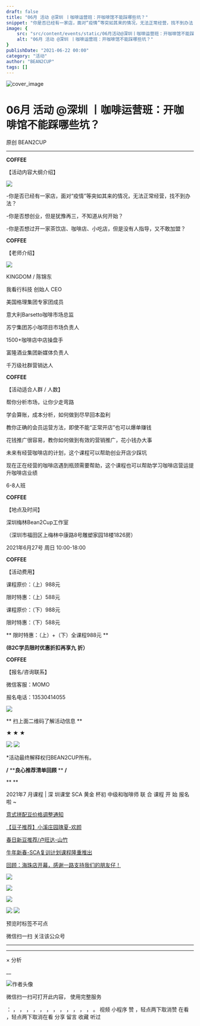 ```yaml
---
draft: false
title: "06月 活动 @深圳 丨咖啡运营班：开咖啡馆不能踩哪些坑？"
snippet: "你是否已经有一家店，面对“疫情”等突如其来的情况，无法正常经营，找不到办法？ "
image: {
    src: "src/content/events/static/06月活动@深圳丨咖啡运营班：开咖啡馆不能踩哪些坑？_01.jpeg",
    alt: "06月 活动 @深圳 丨咖啡运营班：开咖啡馆不能踩哪些坑？"
}
publishDate: "2021-06-22 00:00"
category: "活动"
author: "BEAN2CUP"
tags: []
---
```


![cover_image](./static/06月活动@深圳丨咖啡运营班：开咖啡馆不能踩哪些坑？_01.jpeg)

#  06月 活动 @深圳 丨咖啡运营班：开咖啡馆不能踩哪些坑？

原创  BEAN2CUP  

__ _ _ _ _

**COFFEE**

【活动内容大纲介绍】

![](./static/06月活动@深圳丨咖啡运营班：开咖啡馆不能踩哪些坑？_02.jpeg)



-你是否已经有一家店，面对“疫情”等突如其来的情况，无法正常经营，找不到办法？



-你是否想创业，但是犹豫再三，不知道从何开始？



-你是否想过开一家茶饮店、咖啡店、小吃店，但是没有人指导，又不敢加盟？

**COFFEE**

【老师介绍】

![](./static/06月活动@深圳丨咖啡运营班：开咖啡馆不能踩哪些坑？_03.jpeg)

KINGDOM / 陈锦东

我看行科技 创始人 CEO

美国格理集团专家团成员

意大利Barsetto咖啡市场总监

苏宁集团苏小咖项目市场负责人

1500+咖啡店中店操盘手

富隆酒业集团新媒体负责人

千万级社群营销达人

**COFFEE**

【活动适合人群 / 人数】



帮你分析市场，让你少走弯路

学会算账，成本分析，如何做到尽早回本盈利

教你正确的会员运营方法，即使不能“正常开店”也可以爆单赚钱

花钱推广很容易，教你如何做到有效的营销推广，花小钱办大事

未来有经营咖啡店的计划，这个课程可以帮助创业开店少踩坑

现在正在经营的咖啡店遇到瓶颈需要帮助，这个课程也可以帮助学习咖啡店营运提升咖啡店业绩

6-8人班



**COFFEE**

【地点及时间】

深圳梅林Bean2Cup工作室

（深圳市福田区上梅林中康路8号雕塑家园18楼1826房）

2021年6月27号 周日 10:00-18:00



**COFFEE**

【活动费用】

课程原价：（上）988元

限时特惠：（上）588元



课程原价：（下）988元

限时特惠：（下）588元



** 限时特惠：（上）+（下）全课程988元  **

**(B2C学员限时优惠折扣再享九** **折）**

**COFFEE**

【报名/咨询联系】

微信客服：MOMO

报名电话：13530414055



![](./static/06月活动@深圳丨咖啡运营班：开咖啡馆不能踩哪些坑？_04.jpeg)

** 扫上面二维码了解活动信息  **



**★ ★ ★**

![](./static/06月活动@深圳丨咖啡运营班：开咖啡馆不能踩哪些坑？_05.jpeg)
![](./static/06月活动@深圳丨咖啡运营班：开咖啡馆不能踩哪些坑？_06.jpeg)

*活动最终解释权归BEAN2CUP所有。



**/** ****良心推荐清单回顾** ** **/**

**
**

2021年7  月课程 | 深  圳课堂  SCA  黄金  杯初  中级和咖啡师  联  合  课程  开  始  报名啦  ~

[ 意式拼配豆价格调整通知
](http://mp.weixin.qq.com/s?__biz=MzAwNTYzODcxMg==&mid=2651352259&idx=1&sn=9cb5da2f2e5242f5ca0093853be810e2&chksm=80e55394b792da827fbc24b71dc6a75d70eafd4afc3822d70d79498ce94fa1232607a3cdf76b&scene=21#wechat_redirect)

[ 【豆子推荐】小溪庄园瑰夏-欢颜
](http://mp.weixin.qq.com/s?__biz=MzAwNTYzODcxMg==&mid=2651352822&idx=1&sn=d7db9b0ff38fcf8e0030cc590b3bef06&chksm=80e551a1b792d8b79895374590581200dc4872e0fa9fcc28413f59943568ca4fb3041c4eb586&scene=21#wechat_redirect)

[ 春日新豆推荐/卢旺达-山竹
](http://mp.weixin.qq.com/s?__biz=MzAwNTYzODcxMg==&mid=2651352128&idx=1&sn=e5dc23ad84686d25a78a14e79f09869e&chksm=80e55317b792da018542bb196d1d6004e8cbba6b22b07939df6aace55f164803d4953682601b&scene=21#wechat_redirect)

[ 牛年新春-SCA复训计划课程隆重推出
](http://mp.weixin.qq.com/s?__biz=MzAwNTYzODcxMg==&mid=2651351945&idx=1&sn=8d58590ecd086cee5c5f24bc29d4ecf3&chksm=80e554deb792ddc85cf996dd0424380a446fb7567e2292f3ce9f56a3bd70a9a57da46545991b&scene=21#wechat_redirect)

[ 回顾：海珠店开幕，感谢一路支持我们的朋友仔！
](http://mp.weixin.qq.com/s?__biz=MzAwNTYzODcxMg==&mid=2651350613&idx=1&sn=bb7e7edc1314325872ffdc8d22b44855&chksm=80e55902b792d0144ffdd72311028f01acae80841a3df39d970ec4482a1bb2bab8297bfc47f6&scene=21#wechat_redirect)





![](./static/06月活动@深圳丨咖啡运营班：开咖啡馆不能踩哪些坑？_07.jpeg)

![](./static/06月活动@深圳丨咖啡运营班：开咖啡馆不能踩哪些坑？_08.jpeg)

![](./static/06月活动@深圳丨咖啡运营班：开咖啡馆不能踩哪些坑？_09.jpeg)

![](./static/06月活动@深圳丨咖啡运营班：开咖啡馆不能踩哪些坑？_10.jpeg)
![](./static/06月活动@深圳丨咖啡运营班：开咖啡馆不能踩哪些坑？_11.png)

预览时标签不可点



微信扫一扫
关注该公众号





****



****



×  分析

__

![作者头像](./static/06月活动@深圳丨咖啡运营班：开咖啡馆不能踩哪些坑？_12.png)

微信扫一扫可打开此内容，
使用完整服务

：  ，  ，  ，  ，  ，  ，  ，  ，  ，  ，  ，  ，  。  视频  小程序  赞  ，轻点两下取消赞  在看  ，轻点两下取消在看
分享  留言  收藏  听过

